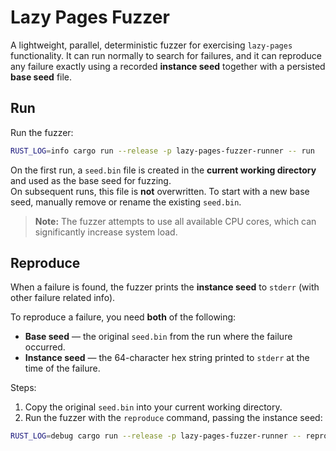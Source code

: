 # Lazy Pages Fuzzer

A lightweight, parallel, deterministic fuzzer for exercising `lazy-pages` functionality. It can run normally to search for failures, and it can reproduce any failure exactly using a recorded **instance seed** together with a persisted **base seed** file.

## Run

Run the fuzzer:

```bash
RUST_LOG=info cargo run --release -p lazy-pages-fuzzer-runner -- run
```

On the first run, a `seed.bin` file is created in the **current working directory** and used as the base seed for fuzzing.  
On subsequent runs, this file is **not** overwritten. To start with a new base seed, manually remove or rename the existing `seed.bin`.

> **Note:** The fuzzer attempts to use all available CPU cores, which can significantly increase system load.

## Reproduce

When a failure is found, the fuzzer prints the **instance seed** to `stderr` (with other failure related info).

To reproduce a failure, you need **both** of the following:

- **Base seed** — the original `seed.bin` from the run where the failure occurred.
- **Instance seed** — the 64-character hex string printed to `stderr` at the time of the failure.

Steps:

1. Copy the original `seed.bin` into your current working directory.
2. Run the fuzzer with the `reproduce` command, passing the instance seed:

```bash
RUST_LOG=debug cargo run --release -p lazy-pages-fuzzer-runner -- reproduce 8b7f0e0b3a1b4c2d5e6f7a8b9c0d1e2f11223344556677889900aabbccddeeff
```
